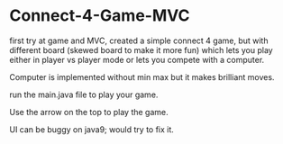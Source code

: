 # Connect-4-Game-MVC
first try at game and MVC, created a simple connect 4 game, but with different board (skewed board to make it more fun) which lets you play either in player vs player mode or lets you compete with a computer.

Computer is implemented without min max but it makes brilliant moves.

run the main.java file to play your game.

Use the arrow on the top to play the game.

UI can be buggy on java9; would try to fix it.
